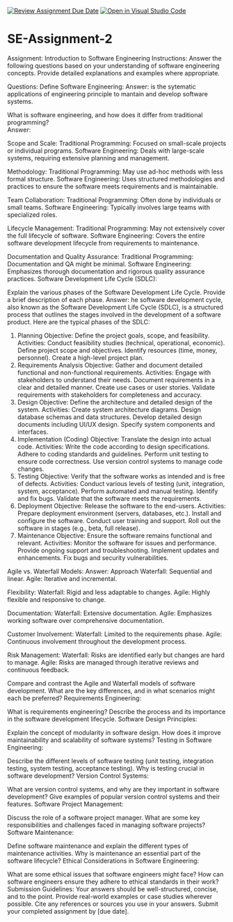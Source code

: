 [![Review Assignment Due Date](https://classroom.github.com/assets/deadline-readme-button-24ddc0f5d75046c5622901739e7c5dd533143b0c8e959d652212380cedb1ea36.svg)](https://classroom.github.com/a/-ucQIGTc)
[![Open in Visual Studio Code](https://classroom.github.com/assets/open-in-vscode-718a45dd9cf7e7f842a935f5ebbe5719a5e09af4491e668f4dbf3b35d5cca122.svg)](https://classroom.github.com/online_ide?assignment_repo_id=15222003&assignment_repo_type=AssignmentRepo)
# SE-Assignment-2
Assignment: Introduction to Software Engineering
Instructions:
Answer the following questions based on your understanding of software engineering concepts. Provide detailed explanations and examples where appropriate.

Questions:
Define Software Engineering: 
Answer:
is the sytematic applications of engineering principle to mantain and develop software systems.

What is software engineering, and how does it differ from traditional programming?    
Answer: 

Scope and Scale:
Traditional Programming: Focused on small-scale projects or individual programs.
Software Engineering: Deals with large-scale systems, requiring extensive planning and management.

Methodology:
Traditional Programming: May use ad-hoc methods with less formal structure.
Software Engineering: Uses structured methodologies and practices to ensure the software meets requirements and is maintainable.

Team Collaboration:
Traditional Programming: Often done by individuals or small teams.
Software Engineering: Typically involves large teams with specialized roles.

Lifecycle Management:
Traditional Programming: May not extensively cover the full lifecycle of software.
Software Engineering: Covers the entire software development lifecycle from requirements to maintenance.

Documentation and Quality Assurance:
Traditional Programming: Documentation and QA might be minimal.
Software Engineering: Emphasizes thorough documentation and rigorous quality assurance practices.
Software Development Life Cycle (SDLC):

Explain the various phases of the Software Development Life Cycle. Provide a brief description of each phase.
Answer:
he software development cycle, also known as the Software Development Life Cycle (SDLC), is a structured process that outlines the stages involved in the development of a software product. Here are the typical phases of the SDLC:

1. Planning
Objective: Define the project goals, scope, and feasibility.
Activities:
Conduct feasibility studies (technical, operational, economic).
Define project scope and objectives.
Identify resources (time, money, personnel).
Create a high-level project plan.
2. Requirements Analysis
Objective: Gather and document detailed functional and non-functional requirements.
Activities:
Engage with stakeholders to understand their needs.
Document requirements in a clear and detailed manner.
Create use cases or user stories.
Validate requirements with stakeholders for completeness and accuracy.
3. Design
Objective: Define the architecture and detailed design of the system.
Activities:
Create system architecture diagrams.
Design database schemas and data structures.
Develop detailed design documents including UI/UX design.
Specify system components and interfaces.
4. Implementation (Coding)
Objective: Translate the design into actual code.
Activities:
Write the code according to design specifications.
Adhere to coding standards and guidelines.
Perform unit testing to ensure code correctness.
Use version control systems to manage code changes.
5. Testing
Objective: Verify that the software works as intended and is free of defects.
Activities:
Conduct various levels of testing (unit, integration, system, acceptance).
Perform automated and manual testing.
Identify and fix bugs.
Validate that the software meets the requirements.
6. Deployment
Objective: Release the software to the end-users.
Activities:
Prepare deployment environment (servers, databases, etc.).
Install and configure the software.
Conduct user training and support.
Roll out the software in stages (e.g., beta, full release).
7. Maintenance
Objective: Ensure the software remains functional and relevant.
Activities:
Monitor the software for issues and performance.
Provide ongoing support and troubleshooting.
Implement updates and enhancements.
Fix bugs and security vulnerabilities.

Agile vs. Waterfall Models:
Answer:
Approach
Waterfall: Sequential and linear.
Agile: Iterative and incremental.

Flexibility:
Waterfall: Rigid and less adaptable to changes.
Agile: Highly flexible and responsive to change.

Documentation:
Waterfall: Extensive documentation.
Agile: Emphasizes working software over comprehensive documentation.

Customer Involvement:
Waterfall: Limited to the requirements phase.
Agile: Continuous involvement throughout the development process.

Risk Management:
Waterfall: Risks are identified early but changes are hard to manage.
Agile: Risks are managed through iterative reviews and continuous feedback.

Compare and contrast the Agile and Waterfall models of software development. What are the key differences, and in what scenarios might each be preferred?
Requirements Engineering:

What is requirements engineering? Describe the process and its importance in the software development lifecycle.
Software Design Principles:

Explain the concept of modularity in software design. How does it improve maintainability and scalability of software systems?
Testing in Software Engineering:

Describe the different levels of software testing (unit testing, integration testing, system testing, acceptance testing). Why is testing crucial in software development?
Version Control Systems:

What are version control systems, and why are they important in software development? Give examples of popular version control systems and their features.
Software Project Management:

Discuss the role of a software project manager. What are some key responsibilities and challenges faced in managing software projects?
Software Maintenance:

Define software maintenance and explain the different types of maintenance activities. Why is maintenance an essential part of the software lifecycle?
Ethical Considerations in Software Engineering:

What are some ethical issues that software engineers might face? How can software engineers ensure they adhere to ethical standards in their work?
Submission Guidelines:
Your answers should be well-structured, concise, and to the point.
Provide real-world examples or case studies wherever possible.
Cite any references or sources you use in your answers.
Submit your completed assignment by [due date].
